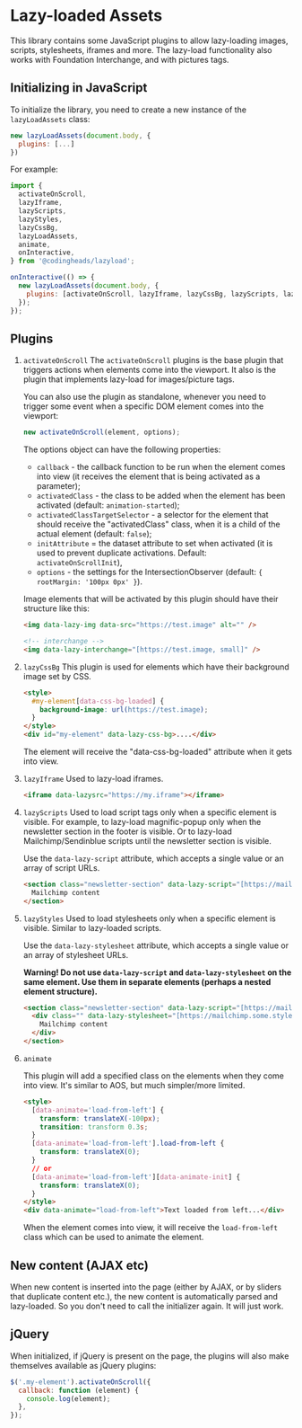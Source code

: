 # Lazy-loaded Assets

This library contains some JavaScript plugins to allow lazy-loading images, scripts, stylesheets, iframes and more. The lazy-load functionality also works with Foundation Interchange, and with pictures tags.

## Initializing in JavaScript

To initialize the library, you need to create a new instance of the `lazyLoadAssets` class:

```javascript
new lazyLoadAssets(document.body, {
  plugins: [...]
})
```

For example:

```javascript
import {
  activateOnScroll,
  lazyIframe,
  lazyScripts,
  lazyStyles,
  lazyCssBg,
  lazyLoadAssets,
  animate,
  onInteractive,
} from '@codingheads/lazyload';

onInteractive(() => {
  new lazyLoadAssets(document.body, {
    plugins: [activateOnScroll, lazyIframe, lazyCssBg, lazyScripts, lazyStyles, animate],
  });
});
```

## Plugins

1. `activateOnScroll`
   The `activateOnScroll` plugins is the base plugin that triggers actions when elements come into the viewport. It also is the plugin that implements lazy-load for images/picture tags.

   You can also use the plugin as standalone, whenever you need to trigger some event when a specific DOM element comes into the viewport:

   ```javascript
   new activateOnScroll(element, options);
   ```

   The options object can have the following properties:

   - `callback` - the callback function to be run when the element comes into view (it receives the element that is being activated as a parameter);
   - `activatedClass` - the class to be added when the element has been activated (default: `animation-started`);
   - `activatedClassTargetSelector` - a selector for the element that should receive the "activatedClass" class, when it is a child of the actual element (default: `false`);
   - `initAttribute` = the dataset attribute to set when activated (it is used to prevent duplicate activations. Default: `activateOnScrollInit`),
   - `options` - the settings for the IntersectionObserver (default: `{ rootMargin: '100px 0px' }`).

   Image elements that will be activated by this plugin should have their structure like this:

   ```html
   <img data-lazy-img data-src="https://test.image" alt="" />

   <!-- interchange -->
   <img data-lazy-interchange="[https://test.image, small]" />
   ```

2. `lazyCssBg`
   This plugin is used for elements which have their background image set by CSS.

   ```html
   <style>
     #my-element[data-css-bg-loaded] {
       background-image: url(https://test.image);
     }
   </style>
   <div id="my-element" data-lazy-css-bg>....</div>
   ```

   The element will receive the "data-css-bg-loaded" attribute when it gets into view.

3. `lazyIframe`
   Used to lazy-load iframes.

   ```html
   <iframe data-lazysrc="https://my.iframe"></iframe>
   ```

4. `lazyScripts`
   Used to load script tags only when a specific element is visible. For example, to lazy-load magnific-popup only when the newsletter section in the footer is visible. Or to lazy-load Mailchimp/Sendinblue scripts until the newsletter section is visible.

   Use the `data-lazy-script` attribute, which accepts a single value or an array of script URLs.

   ```html
   <section class="newsletter-section" data-lazy-script="[https://mailchimp.some.script]">
     Mailchimp content
   </section>
   ```

5. `lazyStyles`
   Used to load stylesheets only when a specific element is visible. Similar to lazy-loaded scripts.

   Use the `data-lazy-stylesheet` attribute, which accepts a single value or an array of stylesheet URLs.

   **Warning! Do not use `data-lazy-script` and `data-lazy-stylesheet` on the same element. Use them in separate elements (perhaps a nested element structure).**

   ```html
   <section class="newsletter-section" data-lazy-script="[https://mailchimp.some.script]">
     <div class="" data-lazy-stylesheet="[https://mailchimp.some.styles]">
       Mailchimp content
     </div>
   </section>
   ```

6. `animate`

   This plugin will add a specified class on the elements when they come into view. It's similar to AOS, but much simpler/more limited.

   ```html
   <style>
     [data-animate='load-from-left'] {
       transform: translateX(-100px);
       transition: transform 0.3s;
     }
     [data-animate='load-from-left'].load-from-left {
       transform: translateX(0);
     }
     // or
     [data-animate='load-from-left'][data-animate-init] {
       transform: translateX(0);
     }
   </style>
   <div data-animate="load-from-left">Text loaded from left...</div>
   ```

   When the element comes into view, it will receive the `load-from-left` class which can be used to animate the element.

## New content (AJAX etc)

When new content is inserted into the page (either by AJAX, or by sliders that duplicate content etc.), the new content is automatically parsed and lazy-loaded. So you don't need to call the initializer again. It will just work.

## jQuery

When initialized, if jQuery is present on the page, the plugins will also make themselves available as jQuery plugins:

```javascript
$('.my-element').activateOnScroll({
  callback: function (element) {
    console.log(element);
  },
});
```
